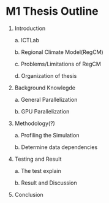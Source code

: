 # M1 Thesis Outline


1. Introduction

	a. ICTLab

	b. Regional Climate Model(RegCM)

	c. Problems/Limitations of RegCM

	d. Organization of thesis


2. Background Knowlegde
	
	a. General Parallelization

	b. GPU Parallelization


3. Methodology(?)
	
	a. Profiling the Simulation

	b. Determine data dependencies


4. Testing and Result

	a. The test explain
	
	b. Result and Discussion


5. Conclusion
